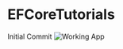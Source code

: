 # EFCoreTutorials
Initial Commit
![Working App](https://user-images.githubusercontent.com/70606671/121439181-693ce880-c953-11eb-83b6-554bface997f.png)
